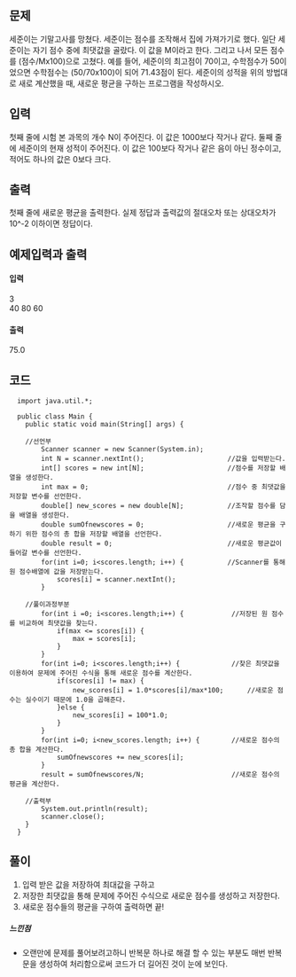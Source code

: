 ## 문제<br>
세준이는 기말고사를 망쳤다. 세준이는 점수를 조작해서 집에 가져가기로 했다. 일단 세준이는 자기 점수 중에 최댓값을 골랐다. 이 값을 M이라고 한다. 그리고 나서 모든 점수를 (점수/Mx100)으로 고쳤다.
예를 들어, 세준이의 최고점이 70이고, 수학점수가 50이었으면 수학점수는 (50/70x100)이 되어 71.43점이 된다.
세준이의 성적을 위의 방법대로 새로 계산했을 때, 새로운 평균을 구하는 프로그램을 작성하시오.

## 입력<br>
첫째 줄에 시험 본 과목의 개수 N이 주어진다. 이 값은 1000보다 작거나 같다. 둘째 줄에 세준이의 현재 성적이 주어진다. 이 값은 100보다 작거나 같은 음이 아닌 정수이고, 적어도 하나의 값은 0보다 크다.

## 출력<br>
첫째 줄에 새로운 평균을 출력한다. 실제 정답과 출력값의 절대오차 또는 상대오차가 10^-2 이하이면 정답이다.

## 예제입력과 출력<br>
#### 입력<br>
3                         
40 80 60
#### 출력<br>
75.0

## 코드
```
  import java.util.*;

  public class Main {
	public static void main(String[] args) {
    
    //선언부
		Scanner scanner = new Scanner(System.in); 
		int N = scanner.nextInt();                     //값을 입력받는다.
		int[] scores = new int[N];                     //점수를 저장할 배열을 생성한다.
		int max = 0;                                   //점수 중 최댓값을 저장할 변수를 선언한다.
		double[] new_scores = new double[N];           //조작할 점수를 담을 배열을 생성한다.
		double sumOfnewscores = 0;                     //새로운 평균을 구하기 위한 점수의 총 합을 저장할 배열을 선언한다.
		double result = 0;                             //새로운 평균값이 들어갈 변수를 선언한다.
		for(int i=0; i<scores.length; i++) {           //Scanner를 통해 원 점수배열에 값을 저장받는다.
			scores[i] = scanner.nextInt();
		}
    
    //풀이과정부분
		for(int i =0; i<scores.length;i++) {            //저장된 원 점수를 비교하여 최댓값을 찾는다.
			if(max <= scores[i]) {
				max = scores[i];
			}
		}
		for(int i=0; i<scores.length;i++) {             //찾은 최댓값을 이용하여 문제에 주어진 수식을 통해 새로운 점수를 계산한다.
			if(scores[i] != max) {
				new_scores[i] = 1.0*scores[i]/max*100;      //새로운 점수는 실수이기 때문에 1.0을 곱해준다.
			}else {
				new_scores[i] = 100*1.0;
			}
		}
		for(int i=0; i<new_scores.length; i++) {        //새로운 점수의 총 합을 계산한다.
			sumOfnewscores += new_scores[i];
		}
		result = sumOfnewscores/N;                      //새로운 점수의 평균을 계산한다.
    
    //출력부
		System.out.println(result);
		scanner.close();
	}
  }
  ```
  ## 풀이<br>
  1. 입력 받은 값을 저장하여 최대값을 구하고
  2. 저장한 최댓값을 통해 문제에 주어진 수식으로 새로운 점수를 생성하고 저장한다.
  3. 새로운 점수들의 평균을 구하여 출력하면 끝!
  
  ##### 느낀점<br>
  - 오랜만에 문제를 풀어보려고하니 반복문 하나로 해결 할 수 있는 부분도 매번 반복문을 생성하여 처리함으로써 코드가 더 길어진 것이 눈에 보인다.
